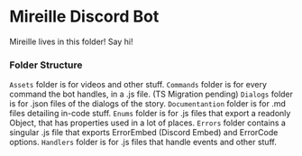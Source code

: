 # Mireille Discord Bot

Mireille lives in this folder! Say hi!

### Folder Structure

`Assets` folder is for videos and other stuff.
`Commands` folder is for every command the bot handles, in a .js file. (TS Migration pending)
`Dialogs` folder is for .json files of the dialogs of the story.
`Documentantion` folder is for .md files detailing in-code stuff.
`Enums` folder is for .js files that export a readonly Object, that has properties used in a lot of places.
`Errors` folder contains a singular .js file that exports ErrorEmbed (Discord Embed) and ErrorCode options.
`Handlers` folder is for .js files that handle events and other stuff.